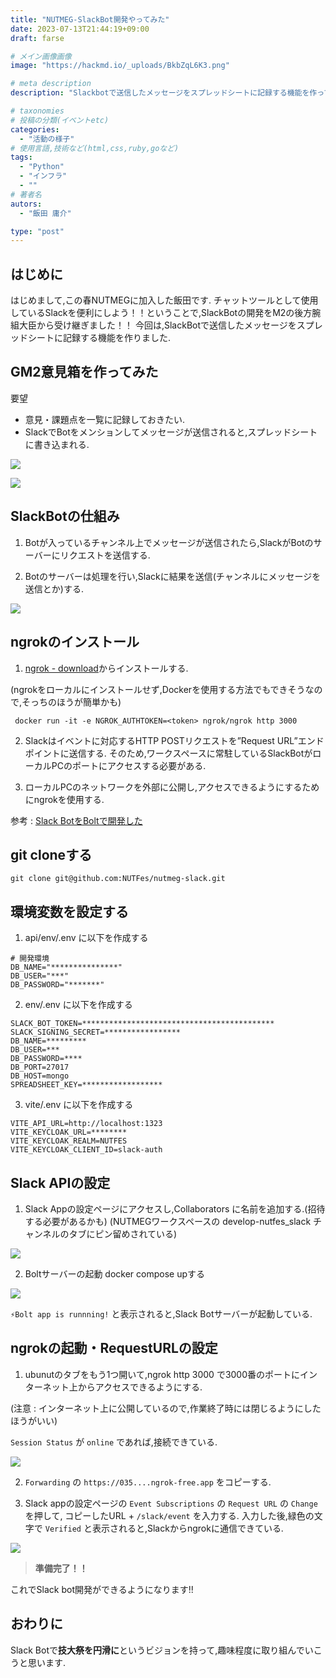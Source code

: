 ```yaml
---
title: "NUTMEG-SlackBot開発やってみた"
date: 2023-07-13T21:44:19+09:00
draft: farse

# メイン画像画像
image: "https://hackmd.io/_uploads/BkbZqL6K3.png"

# meta description
description: "Slackbotで送信したメッセージをスプレッドシートに記録する機能を作ってみた"

# taxonomies
# 投稿の分類(イベントetc)
categories:
  - "活動の様子"
# 使用言語,技術など(html,css,ruby,goなど)
tags:
  - "Python"
  - "インフラ"
  - ""
# 著者名
autors:
  - "飯田 庸介"

type: "post"
---
```


## はじめに
はじめまして,この春NUTMEGに加入した飯田です.
チャットツールとして使用しているSlackを便利にしよう！！ということで,SlackBotの開発をM2の後方腕組大臣から受け継ぎました！！
今回は,SlackBotで送信したメッセージをスプレッドシートに記録する機能を作りました.


## GM2意見箱を作ってみた
要望
- 意見・課題点を一覧に記録しておきたい.
- SlackでBotをメンションしてメッセージが送信されると,スプレッドシートに書き込まれる.

![](https://hackmd.io/_uploads/HJxXs46tn.png)

![](https://hackmd.io/_uploads/S1IEjVpY2.png)


## SlackBotの仕組み
1. Botが入っているチャンネル上でメッセージが送信されたら,SlackがBotのサーバーにリクエストを送信する.

2. Botのサーバーは処理を行い,Slackに結果を送信(チャンネルにメッセージを送信とか)する.

![](https://hackmd.io/_uploads/Sy5IoV6Yn.png)


## ngrokのインストール
1. [ngrok - download](https://ngrok.com/download)からインストールする.

(ngrokをローカルにインストールせず,Dockerを使用する方法でもできそうなので,そっちのほうが簡単かも) 

     docker run -it -e NGROK_AUTHTOKEN=<token> ngrok/ngrok http 3000 

2. Slackはイベントに対応するHTTP POSTリクエストを”Request URL”エンドポイントに送信する.
そのため,ワークスペースに常駐しているSlackBotがローカルPCのポートにアクセスする必要がある.

3. ローカルPCのネットワークを外部に公開し,アクセスできるようにするためにngrokを使用する.

参考 : [Slack BotをBoltで開発した](https://zenn.dev/peg/articles/a3597550a61006)


## git cloneする
`git clone git@github.com:NUTFes/nutmeg-slack.git`

## 環境変数を設定する

1. api/env/.env に以下を作成する
  ~~~
  # 開発環境
  DB_NAME="***************"
  DB_USER="***"
  DB_PASSWORD="*******" 
  ~~~


2. env/.env に以下を作成する
  ~~~
  SLACK_BOT_TOKEN=*******************************************
  SLACK_SIGNING_SECRET=*****************
  DB_NAME=*********
  DB_USER=***
  DB_PASSWORD=****
  DB_PORT=27017
  DB_HOST=mongo
  SPREADSHEET_KEY=******************
  ~~~


3. vite/.env に以下を作成する
  ~~~ 
  VITE_API_URL=http://localhost:1323
  VITE_KEYCLOAK_URL=********
  VITE_KEYCLOAK_REALM=NUTFES
  VITE_KEYCLOAK_CLIENT_ID=slack-auth
  ~~~


## Slack APIの設定
1. Slack Appの設定ページにアクセスし,Collaborators に名前を追加する.(招待する必要があるかも)
  (NUTMEGワークスペースの develop-nutfes_slack チャンネルのタブにピン留めされている)

![](https://hackmd.io/_uploads/rk1spVaYh.png)


2. Boltサーバーの起動
  docker compose upする

![](https://hackmd.io/_uploads/SyaApVat3.png)


`⚡Bolt app is runnning!` と表示されると,Slack Botサーバーが起動している.



## ngrokの起動・RequestURLの設定
1. ubunutのタブをもう1つ開いて,ngrok http 3000 で3000番のポートにインターネット上からアクセスできるようにする.

(注意 : インターネット上に公開しているので,作業終了時には閉じるようにしたほうがいい)

`Session Status` が `online` であれば,接続できている.

![](https://hackmd.io/_uploads/B1BGRNTF2.png)



2. `Forwarding` の `https://035....ngrok-free.app` をコピーする.

3. Slack appの設定ページの `Event Subscriptions` の `Request URL` の `Change` を押して, コピーしたURL + `/slack/event` を入力する. 入力した後,緑色の文字で `Verified` と表示されると,Slackからngrokに通信できている.

![](https://hackmd.io/_uploads/r1E5046K3.png)

> 
> **準備完了！！**
>  

これでSlack bot開発ができるようになります!!

## おわりに

Slack Botで**技大祭を円滑に**というビジョンを持って,趣味程度に取り組んでいこうと思います.
